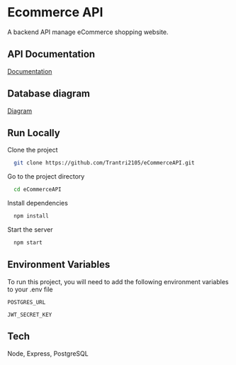 # Ecommerce API

A backend API manage eCommerce shopping website.


## API Documentation

[Documentation](https://linktodocumentation)


## Database diagram

[Diagram](https://dbdiagram.io/d/eCommerce-65e4a6d5cd45b569fb66a2e6)
## Run Locally

Clone the project

```bash
  git clone https://github.com/Trantri2105/eCommerceAPI.git
```

Go to the project directory

```bash
  cd eCommerceAPI
```

Install dependencies

```bash
  npm install
```

Start the server

```bash
  npm start
```


## Environment Variables

To run this project, you will need to add the following environment variables to your .env file

`POSTGRES_URL`

`JWT_SECRET_KEY`


## Tech 

Node, Express, PostgreSQL
